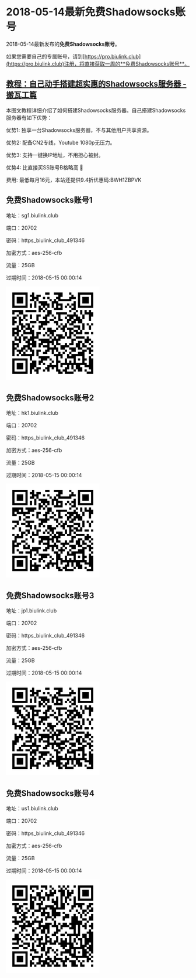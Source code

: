 # 2018-05-14最新**免费Shadowsocks账号**

2018-05-14最新发布的**免费Shadowsocks账号**。

如果您需要自己的专属账号，请到[https://pro.biulink.club](https://pro.biulink.club)注册，将直接获取一周的**免费Shadowsocks账号**。

## [教程：自己动手搭建超实惠的Shadowsocks服务器 - 搬瓦工篇](https://github.com/Biulink/ShadowsocksTutorials/blob/master/%E6%95%99%E6%82%A8%E8%87%AA%E5%B7%B1%E5%8A%A8%E6%89%8B%E6%90%AD%E5%BB%BA%E8%B6%85%E5%AE%9E%E6%83%A0%E7%9A%84Shadowsocks%E6%9C%8D%E5%8A%A1%E5%99%A8%20-%20%E6%90%AC%E7%93%A6%E5%B7%A5%E7%AF%87.md)
  
  本图文教程详细介绍了如何搭建Shadowsocks服务器。自己搭建Shadowsocks服务器有如下优势：

  优势1: 独享一台Shadowsocks服务器，不与其他用户共享资源。

  优势2: 配备CN2专线，Youtube 1080p无压力。

  优势3: 支持一键换IP地址，不用担心被封。

  优势4: 比直接买SS账号B格略高 🙂

  费用: 最低每月16元，本站还提供9.4折优惠码:BWH1ZBPVK  
## 免费Shadowsocks账号1

地址：sg1.biulink.club

端口：20702

密码：https_biulink_club_491346

加密方式：aes-256-cfb

流量：25GB

过期时间：2018-05-15 00:00:14

![免费Shadowsocks账号](../qrcode/e3a6bf39-5653-4e0a-a0ac-b50d20fcd556.png)

## 免费Shadowsocks账号2

地址：hk1.biulink.club

端口：20702

密码：https_biulink_club_491346

加密方式：aes-256-cfb

流量：25GB

过期时间：2018-05-15 00:00:14

![免费Shadowsocks账号](../qrcode/a88d20ff-b8fe-4a9a-ae84-e02193ffb059.png)

## 免费Shadowsocks账号3

地址：jp1.biulink.club

端口：20702

密码：https_biulink_club_491346

加密方式：aes-256-cfb

流量：25GB

过期时间：2018-05-15 00:00:14

![免费Shadowsocks账号](../qrcode/e9f77c37-31de-4fa9-a25e-d958bcc659ce.png)

## 免费Shadowsocks账号4

地址：us1.biulink.club

端口：20702

密码：https_biulink_club_491346

加密方式：aes-256-cfb

流量：25GB

过期时间：2018-05-15 00:00:14

![免费Shadowsocks账号](../qrcode/a1bf57e4-8fbe-4472-9bfd-a4b9f8783113.png)

